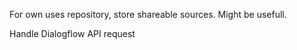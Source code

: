 For own uses repository, store shareable sources.
Might be usefull.


Handle Dialogflow API request
